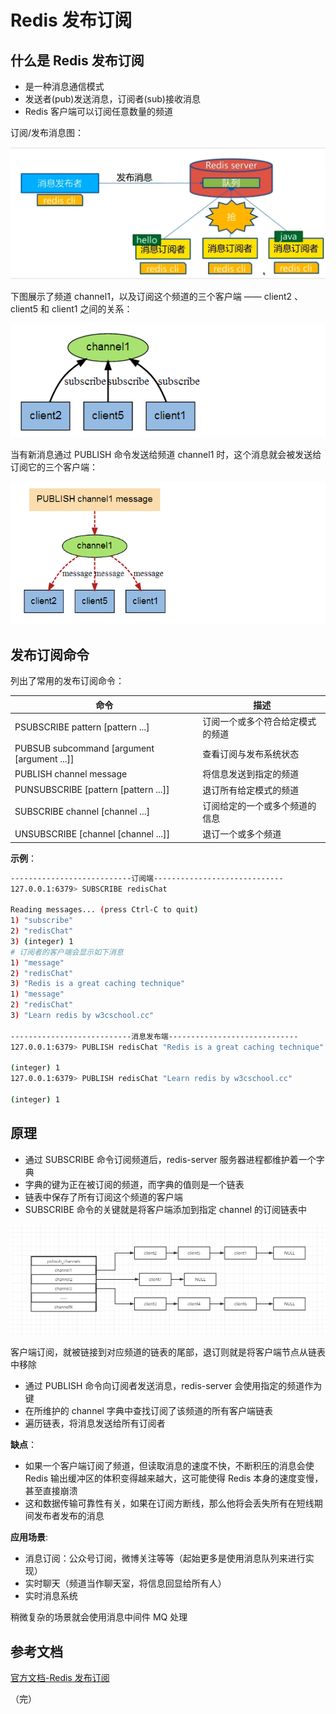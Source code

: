 # Redis 发布订阅

## 什么是 Redis 发布订阅

+ 是一种消息通信模式
+ 发送者(pub)发送消息，订阅者(sub)接收消息
+ Redis 客户端可以订阅任意数量的频道

订阅/发布消息图：

![pub/sub](./images/xx1.png)

下图展示了频道 channel1，以及订阅这个频道的三个客户端 —— client2 、 client5 和 client1 之间的关系：

![pub/sub](./images/xx2.png)

当有新消息通过 PUBLISH 命令发送给频道 channel1 时，这个消息就会被发送给订阅它的三个客户端：

![pub/sub](./images/xx3.png)

## 发布订阅命令

列出了常用的发布订阅命令：

| 命令 | 描述             |
| ---- |----------------|
| PSUBSCRIBE pattern [pattern ...]     | 订阅一个或多个符合给定模式的频道 ||
|	PUBSUB subcommand [argument [argument ...]] | 查看订阅与发布系统状态    |
|	PUBLISH channel message | 将信息发送到指定的频道    |
| 	PUNSUBSCRIBE [pattern [pattern ...]] | 退订所有给定模式的频道    |
| SUBSCRIBE channel [channel ...] | 订阅给定的一个或多个频道的信息 |
| UNSUBSCRIBE [channel [channel ...]] | 退订一个或多个频道      |

**示例**：
```bash
---------------------------订阅端-----------------------------
127.0.0.1:6379> SUBSCRIBE redisChat
 
Reading messages... (press Ctrl-C to quit)
1) "subscribe"
2) "redisChat"
3) (integer) 1
# 订阅者的客户端会显示如下消息
1) "message"
2) "redisChat"
3) "Redis is a great caching technique"
1) "message"
2) "redisChat"
3) "Learn redis by w3cschool.cc"

---------------------------消息发布端-----------------------------
127.0.0.1:6379> PUBLISH redisChat "Redis is a great caching technique"
 
(integer) 1
127.0.0.1:6379> PUBLISH redisChat "Learn redis by w3cschool.cc"
 
(integer) 1
```

## 原理

+ 通过 SUBSCRIBE 命令订阅频道后，redis-server 服务器进程都维护着一个字典
+ 字典的键为正在被订阅的频道，而字典的值则是一个链表
+ 链表中保存了所有订阅这个频道的客户端
+ SUBSCRIBE 命令的关键就是将客户端添加到指定 channel 的订阅链表中

![pub/sub](./images/xx4.png)

客户端订阅，就被链接到对应频道的链表的尾部，退订则就是将客户端节点从链表中移除

+ 通过 PUBLISH 命令向订阅者发送消息，redis-server 会使用指定的频道作为键
+ 在所维护的 channel 字典中查找订阅了该频道的所有客户端链表
+ 遍历链表，将消息发送给所有订阅者

**缺点**：
+ 如果一个客户端订阅了频道，但读取消息的速度不快，不断积压的消息会使 Redis 输出缓冲区的体积变得越来越大，这可能使得 Redis 本身的速度变慢，甚至直接崩溃
+ 这和数据传输可靠性有关，如果在订阅方断线，那么他将会丢失所有在短线期间发布者发布的消息

**应用场景**:
+ 消息订阅：公众号订阅，微博关注等等（起始更多是使用消息队列来进行实现）
+ 实时聊天（频道当作聊天室，将信息回显给所有人）
+ 实时消息系统

稍微复杂的场景就会使用消息中间件 MQ 处理

## 参考文档

[官方文档-Redis 发布订阅](https://www.redis.net.cn/tutorial/3514.html)

（完）